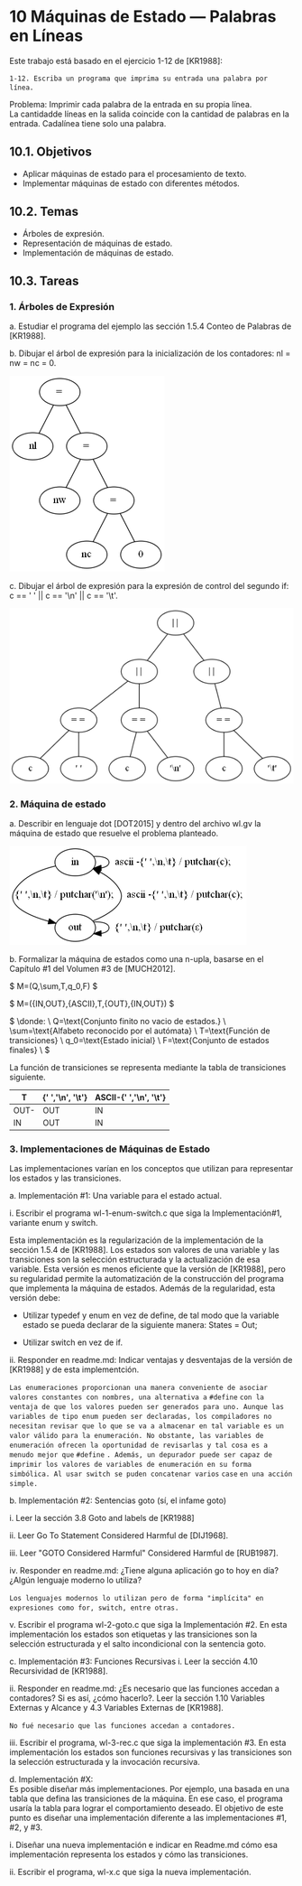 # 10 Máquinas de Estado — Palabras en Líneas

Este trabajo está basado en el ejercicio 1-12 de [KR1988]:

    1-12. Escriba un programa que imprima su entrada una palabra por línea.

Problema: Imprimir cada palabra de la entrada en su propia línea.  
La cantidadde líneas en la salida coincide con la cantidad de palabras en la entrada. Cadalínea tiene solo una palabra.

## 10.1. Objetivos

* Aplicar máquinas de estado para el procesamiento de texto.
* Implementar máquinas de estado con diferentes métodos.

## 10.2. Temas

* Árboles de expresión.
* Representación de máquinas de estado.
* Implementación de máquinas de estado.

## 10.3. Tareas

### 1. Árboles de Expresión

a. Estudiar el programa del ejemplo las sección 1.5.4 Conteo de Palabras de [KR1988].

b. Dibujar el árbol de expresión para la inicialización de los contadores: nl = nw = nc = 0.

![arbol_1](Imagenes/arbol_b.png)

c. Dibujar el árbol de expresión para la expresión de control del segundo if: c == ' ' || c == '\n' || c == '\t'.

![arbol_1](Imagenes/arbol_c.png)

### 2. Máquina de estado

a. Describir en lenguaje dot [DOT2015] y dentro del archivo wl.gv la máquina de estado que resuelve el problema planteado.

![arbol_1](Imagenes/wl.png)

b. Formalizar la máquina de estados como una n-upla, basarse en el
Capítulo #1 del Volumen #3 de [MUCH2012].

$
M=(Q,\sum,T,q_0,F)
$

$
M=(\{IN,OUT\},\{ASCII\},T,\{OUT\},\{IN,OUT\})
$

$
\\donde:
\\
Q=\text{Conjunto finito no vacio de estados.}
\\
\sum=\text{Alfabeto reconocido por el autómata}
\\
T=\text{Función de transiciones}
\\
q_0=\text{Estado inicial}
\\
F=\text{Conjunto de estados finales}
\\
$

La función de transiciones se representa mediante la tabla de transiciones siguiente.

|T|{' ','\n', '\t'}|ASCII-{' ','\n', '\t'}|
|--------|--------|-----|
|    OUT-    |    OUT    |IN|
|    IN    |    OUT    |IN|

### 3. Implementaciones de Máquinas de Estado

Las implementaciones varían en los conceptos que utilizan para representar los estados y las transiciones.

a. Implementación #1: Una variable para el estado actual.

i. Escribir el programa wl-1-enum-switch.c que siga la Implementación#1, variante enum y switch.

Esta implementación es la regularización de la implementación de la sección 1.5.4 de [KR1988]. Los estados son valores de una variable y las transiciones son la selección estructurada y la actualización de esa variable. Esta versión es menos eficiente que la versión de [KR1988], pero su regularidad permite la automatización de la construcción del programa que implementa la máquina de estados. Además de la regularidad, esta versión debe:  

* Utilizar typedef y enum en vez de define, de tal modo que la variable estado se pueda declarar de la siguiente manera: States = Out;  

* Utilizar switch en vez de if.
  
ii. Responder en readme.md: Indicar ventajas y desventajas de la versión de [KR1988] y de esta implementción.

`Las enumeraciones proporcionan una manera conveniente de asociar valores constantes con nombres, una alternativa a` `#define` `con la ventaja de que los valores pueden ser generados para uno. Aunque las variables de tipo enum pueden ser declaradas, los compiladores no necesitan revisar que lo que se va a almacenar en tal variable es un valor válido para la enumeración. No obstante, las variables de enumeración ofrecen la oportunidad de revisarlas y tal cosa es a menudo mejor que` `#define` `. Además, un depurador puede ser capaz de imprimir los valores de variables de enumeración en su forma simbólica. Al usar switch se puden concatenar varios` `case` `en una acción simple.`

b. Implementación #2: Sentencias goto (sí, el infame goto)

i. Leer la sección 3.8 Goto and labels de [KR1988]

ii. Leer Go To Statement Considered Harmful de [DIJ1968].

iii. Leer "GOTO Considered Harmful" Considered Harmful de [RUB1987].

iv. Responder en readme.md: ¿Tiene alguna aplicación go to hoy en día? ¿Algún lenguaje moderno lo utiliza?

`Los lenguajes modernos lo utilizan pero de forma "implícita" en expresiones como for, switch, entre otras.`

v. Escribir el programa wl-2-goto.c que siga la Implementación #2.
En esta implementación los estados son etiquetas y las transiciones son la selección estructurada y el salto incondicional con la sentencia goto.

c. Implementación #3: Funciones Recursivas
i. Leer la sección 4.10 Recursividad de [KR1988].

ii. Responder en readme.md: ¿Es necesario que las funciones accedan a contadores? Si es así, ¿cómo hacerlo?.
Leer la sección 1.10 Variables Externas y Alcance y 4.3 Variables Externas de [KR1988].

`No fué necesario que las funciones accedan a contadores.`

iii. Escribir el programa, wl-3-rec.c que siga la implementación #3.
En esta implementación los estados son funciones recursivas y las transiciones son la selección estructurada y la invocación recursiva.

d. Implementación #X:  
Es posible diseñar más implementaciones. Por ejemplo, una basada en una tabla que defina las transiciones de la máquina. En ese caso, el programa usaría la tabla para lograr el comportamiento deseado. El objetivo de este punto es diseñar una implementación diferente a las implementaciones #1, #2, y #3.

i. Diseñar una nueva implementación e indicar en Readme.md cómo esa implementación representa los estados y cómo las transiciones.

ii. Escribir el programa, wl-x.c que siga la nueva implementación.
